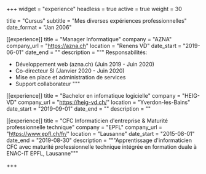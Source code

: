 +++
widget = "experience"
headless = true
active = true
weight = 30

title = "Cursus"
subtitle = "Mes diverses expériences professionnelles"
date_format = "Jan 2006"


[[experience]]
  title = "Manager Informatique"
  company = "AZNA"
  company_url = "https://azna.ch"
  location = "Renens VD"
  date_start = "2019-06-01"
  date_end = ""
  description = """
  Responsabilités:
  * Développement web (azna.ch) (Juin 2019 - Juin 2020)
  * Co-directeur SI (Janvier 2020 - Juin 2020)
  * Mise en place et administration de services
  * Support collaborateur
  """

[[experience]]
  title = "Bachelor en infomatique logicielle"
  company = "HEIG-VD"
  company_url = "https://heig-vd.ch/"
  location = "Yverdon-les-Bains"
  date_start = "2019-09-01"
  date_end = ""
  description = ""

[[experience]]
  title = "CFC Informaticien d'entreprise & Maturité professionnelle technique"
  company = "EPFL"
  company_url = "https://www.epfl.ch/fr/"
  location = "Lausanne"
  date_start = "2015-08-01"
  date_end = "2019-08-30"
  description = """Apprentissage d'informaticien CFC avec maturité professionnelle technique intégrée en formation duale à ENAC-IT EPFL, Lausanne"""
  
+++
